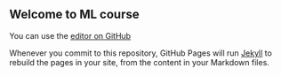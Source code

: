 ## Welcome to ML course

You can use the [editor on GitHub](https://github.com/salarMokhtariL/ML_Course/edit/gh-pages/index.md)

Whenever you commit to this repository, GitHub Pages will run [Jekyll](https://jekyllrb.com/) to rebuild the pages in your site, from the content in your Markdown files.
